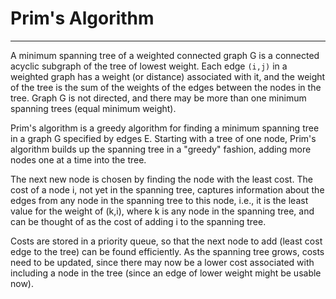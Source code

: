 # Prim's Algorithm

---

A minimum spanning tree of a weighted connected graph G is
a connected acyclic subgraph of the tree of lowest weight.
Each edge `(i,j)` in a weighted graph has a weight (or distance)
associated with it, and the weight of the tree is the sum of
the weights of the edges between the nodes in the tree.
Graph G is not directed, and there may be more than one
minimum spanning trees (equal minimum weight).

Prim's algorithm is a greedy algorithm for finding a minimum
spanning tree in a graph G specified by edges E. Starting with
a tree of one node, Prim's algorithm builds up the spanning
tree in a "greedy" fashion, adding more nodes one at a time
into the tree.

The next new node is chosen by finding the node with the least
cost. The cost of a node i, not yet in the spanning tree,
captures information about the edges from any node in the
spanning tree to this node, i.e., it is the least value for the
weight of (k,i), where k is any node in the spanning tree, and
can be thought of as the cost of adding i to the spanning tree.

Costs are stored in a priority queue, so that the next node to
add (least cost edge to the tree) can be found efficiently.
As the spanning tree grows, costs need to be updated, since
there may now be a lower cost associated with including a node
in the tree (since an edge of lower weight might be usable now).

